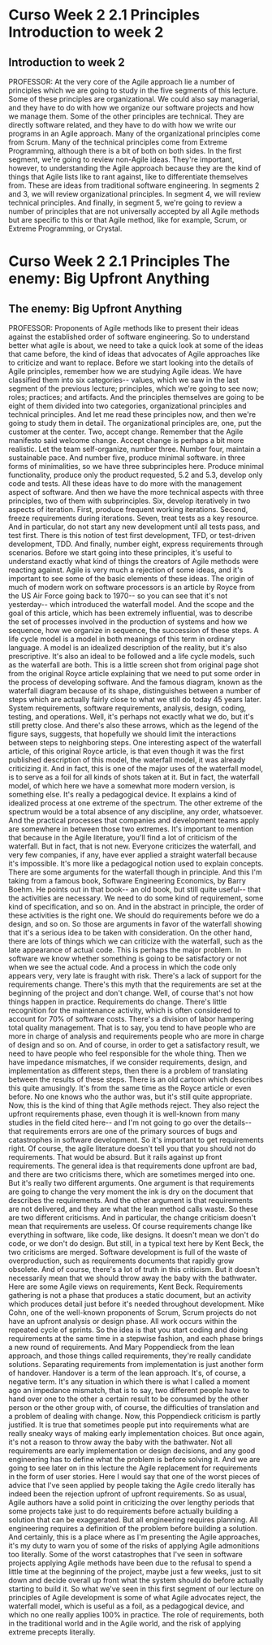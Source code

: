 # Curso   Week 2   2.1 Principles   Introduction to week 2

## Introduction to week 2
 
PROFESSOR: At the very core of the Agile approach
lie a number of principles which we are going to study
in the five segments of this lecture.
Some of these principles are organizational.
We could also say managerial, and they have
to do with how we organize our software projects and how we manage them.
Some of the other principles are technical.
They are directly software related, and they
have to do with how we write our programs in an Agile approach.
Many of the organizational principles come from Scrum.
Many of the technical principles come from Extreme Programming,
although there is a bit of both on both sides.
In the first segment, we're going to review non-Agile ideas.
They're important, however, to understanding the Agile approach
because they are the kind of things that Agile lists like to rant against,
like to differentiate themselves from.
These are ideas from traditional software engineering.
In segments 2 and 3, we will review organizational principles.
In segment 4, we will review technical principles.
And finally, in segment 5, we're going to review
a number of principles that are not universally accepted by all Agile
methods but are specific to this or that Agile method,
like for example, Scrum, or Extreme Programming, or Crystal.

# Curso   Week 2   2.1 Principles   The enemy: Big Upfront Anything

## The enemy: Big Upfront Anything
 
PROFESSOR: Proponents of Agile methods like
to present their ideas against the established
order of software engineering.
So to understand better what agile is about,
we need to take a quick look at some of the ideas that
came before, the kind of ideas that advocates of Agile approaches
like to criticize and want to replace.
Before we start looking into the details of Agile principles,
remember how we are studying Agile ideas.
We have classified them into six categories-- values, which
we saw in the last segment of the previous lecture;
principles, which we're going to see now; roles; practices; and artifacts.
And the principles themselves are going to be
eight of them divided into two categories, organizational principles
and technical principles.
And let me read these principles now, and then we're
going to study them in detail.
The organizational principles are, one, put the customer at the center.
Two, accept change.
Remember that the Agile manifesto said welcome change.
Accept change is perhaps a bit more realistic.
Let the team self-organize, number three.
Number four, maintain a sustainable pace.
And number five, produce minimal software.
in three forms of minimalities, so we have three subprinciples here.
Produce minimal functionality, produce only the product requested, 5.2
and 5.3, develop only code and tests.
All these ideas have to do more with the management aspect of software.
And then we have the more technical aspects
with three principles, two of them with subprinciples.
Six, develop iteratively in two aspects of iteration.
First, produce frequent working iterations.
Second, freeze requirements during iterations.
Seven, treat tests as a key resource.
And in particular, do not start any new development until all tests pass,
and test first.
There is this notion of test first development, TFD,
or test-driven development, TDD.
And finally, number eight, express requirements through scenarios.
Before we start going into these principles,
it's useful to understand exactly what kind of things
the creators of Agile methods were reacting against.
Agile is very much a rejection of some ideas,
and it's important to see some of the basic elements of these ideas.
The origin of much of modern work on software processors
is an article by Royce from the US Air Force going back to 1970--
so you can see that it's not yesterday-- which introduced the waterfall model.
And the scope and the goal of this article, which
has been extremely influential, was to describe the set of processes involved
in the production of systems and how we sequence, how we organize in sequence,
the succession of these steps.
A life cycle model is a model in both meanings
of this term in ordinary language.
A model is an idealized description of the reality,
but it's also prescriptive.
It's also an ideal to be followed and a life cycle
models, such as the waterfall are both.
This is a little screen shot from original page shot
from the original Royce article explaining
that we need to put some order in the process of developing software.
And the famous diagram, known as the waterfall diagram because of its shape,
distinguishes between a number of steps which are actually fairly close to what
we still do today 45 years later.
System requirements, software requirements, analysis, design, coding,
testing, and operations.
Well, it's perhaps not exactly what we do, but it's still pretty close.
And there's also these arrows, which as the legend of the figure
says, suggests, that hopefully we should limit the interactions between steps
to neighboring steps.
One interesting aspect of the waterfall article,
of this original Royce article, is that even though it was the first published
description of this model, the waterfall model, it was already criticizing it.
And in fact, this is one of the major uses of the waterfall model,
is to serve as a foil for all kinds of shots taken at it.
But in fact, the waterfall model, of which
here we have a somewhat more modern version, is something else.
It's really a pedagogical device.
It explains a kind of idealized process at one extreme of the spectrum.
The other extreme of the spectrum would be
a total absence of any discipline, any order, whatsoever.
And the practical processes that companies and development teams apply
are somewhere in between those two extremes.
It's important to mention that because in the Agile literature,
you'll find a lot of criticism of the waterfall.
But in fact, that is not new.
Everyone criticizes the waterfall, and very few companies, if any,
have ever applied a straight waterfall because it's impossible.
It's more like a pedagogical notion used to explain concepts.
There are some arguments for the waterfall though in principle.
And this I'm taking from a famous book, Software Engineering Economics,
by Barry Boehm.
He points out in that book-- an old book,
but still quite useful-- that the activities are necessary.
We need to do some kind of requirement, some kind of specification, and so on.
And in the abstract in principle, the order of these activities
is the right one.
We should do requirements before we do a design, and so on.
So those are arguments in favor of the waterfall showing
that it's a serious idea to be taken with consideration.
On the other hand, there are lots of things
which we can criticize with the waterfall,
such as the late appearance of actual code.
This is perhaps the major problem.
In software we know whether something is going to be satisfactory
or not when we see the actual code.
And a process in which the code only appears very, very late
is fraught with risk.
There's a lack of support for the requirements change.
There's this myth that the requirements are set at the beginning of the project
and don't change.
Well, of course that's not how things happen in practice.
Requirements do change.
There's little recognition for the maintenance
activity, which is often considered to account for 70% of software costs.
There's a division of labor hampering total quality management.
That is to say, you tend to have people who are more in charge of analysis
and requirements people who are more in charge of design and so on.
And of course, in order to get a satisfactory result,
we need to have people who feel responsible for the whole thing.
Then we have impedance mismatches, if we consider requirements, design,
and implementation as different steps, then
there is a problem of translating between the results of these steps.
There is an old cartoon which describes this quite amusingly.
It's from the same time as the Royce article or even before.
No one knows who the author was, but it's still quite appropriate.
Now, this is the kind of thing that Agile methods reject.
They also reject the upfront requirements phase,
even though it is well-known from many studies in the field cited here--
and I'm not going to go over the details--
that requirements errors are one of the primary sources of bugs
and catastrophes in software development.
So it's important to get requirements right.
Of course, the agile literature doesn't tell you
that you should not do requirements.
That would be absurd.
But it rails against up front requirements.
The general idea is that requirements done upfront are bad,
and there are two criticisms there, which are sometimes merged into one.
But it's really two different arguments.
One argument is that requirements are going
to change the very moment the ink is dry on the document that
describes the requirements.
And the other argument is that requirements are not delivered,
and they are what the lean method calls waste.
So these are two different criticisms.
And in particular, the change criticism doesn't
mean that requirements are useless.
Of course requirements change like everything in software,
like code, like designs.
It doesn't mean we don't do code, or we don't do design.
But still, in a typical text here by Kent Beck,
the two criticisms are merged.
Software development is full of the waste of overproduction,
such as requirements documents that rapidly grow obsolete.
And of course, there's a lot of truth in this criticism.
But it doesn't necessarily mean that we should throw away
the baby with the bathwater.
Here are some Agile views on requirements, Kent Beck.
Requirements gathering is not a phase that produces a static document,
but an activity which produces detail just before it's
needed throughout development.
Mike Cohn, one of the well-known proponents of Scrum,
Scrum projects do not have an upfront analysis or design phase.
All work occurs within the repeated cycle of sprints.
So the idea is that you start coding and doing requirements
at the same time in a stepwise fashion, and each phase
brings a new round of requirements.
And Mary Poppendieck from the lean approach, and those things
called requirements, they're really candidate solutions.
Separating requirements from implementation
is just another form of handover.
Handover is a term of the lean approach.
It's, of course, a negative term.
It's any situation in which there is what
I called a moment ago an impedance mismatch, that is to say,
two different people have to hand over one to the other
a certain result to be consumed by the other person or the other group with,
of course, the difficulties of translation
and a problem of dealing with change.
Now, this Poppendieck criticism is partly justified.
It is true that sometimes people put into requirements
what are really sneaky ways of making early implementation choices.
But once again, it's not a reason to throw away the baby with the bathwater.
Not all requirements are early implementation or design decisions,
and any good engineering has to define what the problem is before solving it.
And we are going to see later on in this lecture
the Agile replacement for requirements in the form of user stories.
Here I would say that one of the worst pieces of advice that I've
seen applied by people taking the Agile credo literally
has indeed been the rejection upfront of upfront requirements.
So as usual, Agile authors have a solid point
in criticizing the over lengthy periods that some projects take just
to do requirements before actually building
a solution that can be exaggerated.
But all engineering requires planning.
All engineering requires a definition of the problem before building a solution.
And certainly, this is a place where as I'm presenting the Agile approaches,
it's my duty to warn you of some of the risks of applying Agile admonitions too
literally.
Some of the worst catastrophes that I've seen in software projects
applying Agile methods have been due to the refusal
to spend a little time at the beginning of the project, maybe just a few weeks,
just to sit down and decide overall up front what the system should do
before actually starting to build it.
So what we've seen in this first segment of our lecture
on principles of Agile development is some
of what Agile advocates reject, the waterfall
model, which is useful as a foil, as a pedagogical device,
and which no one really applies 100% in practice.
The role of requirements, both in the traditional world
and in the Agile world, and the risk of applying extreme precepts literally.

